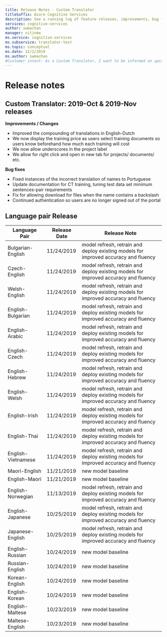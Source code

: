 ```yaml
---
title: Release Notes - Custom Translator
titleSuffix: Azure Cognitive Services
description: See a running log of feature releases, improvements, bug fixes, and known issues for the Custom Translator.
services: cognitive-services
author: swmachan
manager: nitinme
ms.service: cognitive-services
ms.subservice: translator-text
ms.topic: conceptual
ms.date: 12/2/2019
ms.author: swmachan
#Customer intent: As a Custom Translator, I want to be informed on upcoming new features, bug fixes,
---
```


# Release notes

## Custom Translator: 2019-Oct & 2019-Nov releases

**Improvements / Changes**
* Improved the compounding of translations in English-Dutch
*	We now display the training price as users select training documents so users know beforehand how much each training will cost
*	We now allow underscores in the project label 
*	We allow for right click and open in new tab for projects/ documents/ etc.

**Bug fixes**
*	Fixed instances of the incorrect translation of names to Portuguese
*	Update documentation for CT training, tuning test data set minimum sentences-pair requirements 
*	Fix for allowing download for files when the name contains a backslash
*	Continued authentication so users are no longer signed out of the portal

## Language pair Release

| Language Pair |	Release Date |	Release Note	|
|---------------|--------------|----------------------|
| Bulgarian-English	| 11/24/2019	| model refresh, retrain and deploy existing models for improved accuracy and fluency	|
| Czech-English	| 11/24/2019	| model refresh, retrain and deploy existing models for improved accuracy and fluency	|
| Welsh-English	| 11/24/2019	| model refresh, retrain and deploy existing models for improved accuracy and fluency	|
| English-Bulgarian	| 11/24/2019	| model refresh, retrain and deploy existing models for improved accuracy and fluency	|
| English-Arabic	| 11/24/2019	| model refresh, retrain and deploy existing models for improved accuracy and fluency	|
| English-Czech	| 11/24/2019	| model refresh, retrain and deploy existing models for improved accuracy and fluency	|
| English-Hebrew	| 11/24/2019	| model refresh, retrain and deploy existing models for improved accuracy and fluency	|
| English-Welsh	| 11/24/2019	| model refresh, retrain and deploy existing models for improved accuracy and fluency	|
| English-Irish	| 11/24/2019	| model refresh, retrain and deploy existing models for improved accuracy and fluency	|
| English-Thai	| 11/24/2019	| model refresh, retrain and deploy existing models for improved accuracy and fluency	|
| English-Vietnamese	| 11/24/2019	| model refresh, retrain and deploy existing models for improved accuracy and fluency	|
| Maori-English | 11/21/2019 | new model baseline |
| English-Maori | 11/21/2019 | new model baseline |
| English-Norwegian| 	11/13/2019	| model refresh, retrain and deploy existing models for improved accuracy and fluency	|
| English-Japanese	| 10/25/2019	| model refresh, retrain and deploy existing models for improved accuracy and fluency	| 	
| Japanese-English	| 10/25/2019	| model refresh, retrain and deploy existing models for improved accuracy and fluency	|	
| English-Russian	| 	10/24/2019	| new model baseline	| 	 
| Russian-English	| 	10/24/2019	| new model baseline	| 	 
| Korean-English	| 	10/24/2019	| new model baseline	| 	 
| English-Korean	| 	10/24/2019	| new model baseline	| 	
| English-Maltese	| 	10/23/2019	| new model baseline	| 	 
| Maltese-English	| 	10/23/2019	| new model baseline	| 	
